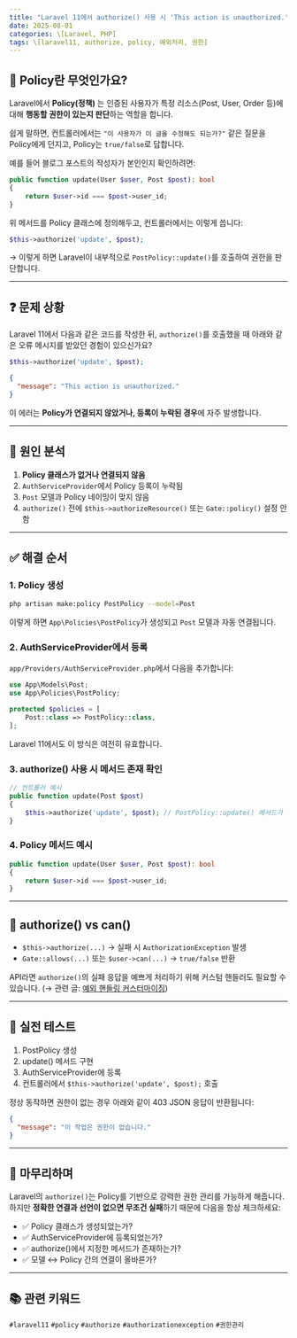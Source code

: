 ```yaml
---
title: "Laravel 11에서 authorize() 사용 시 'This action is unauthorized.' 해결하기"
date: 2025-08-01
categories: \[Laravel, PHP]
tags: \[laravel11, authorize, policy, 예외처리, 권한]
---
```


## 🧠 Policy란 무엇인가요?

Laravel에서 **Policy(정책)** 는 인증된 사용자가 특정 리소스(Post, User, Order 등)에 대해 **행동할 권한이 있는지 판단**하는 역할을 합니다.

쉽게 말하면, 컨트롤러에서는 `"이 사용자가 이 글을 수정해도 되는가?"` 같은 질문을 Policy에게 던지고, Policy는 `true/false`로 답합니다.

예를 들어 블로그 포스트의 작성자가 본인인지 확인하려면:

```php
public function update(User $user, Post $post): bool
{
    return $user->id === $post->user_id;
}
```

위 메서드를 Policy 클래스에 정의해두고, 컨트롤러에서는 이렇게 씁니다:

```php
$this->authorize('update', $post);
```

→ 이렇게 하면 Laravel이 내부적으로 `PostPolicy::update()`를 호출하여 권한을 판단합니다.

---

## ❓ 문제 상황

Laravel 11에서 다음과 같은 코드를 작성한 뒤, `authorize()`를 호출했을 때 아래와 같은 오류 메시지를 받았던 경험이 있으신가요?

```php
$this->authorize('update', $post);
```

```json
{
  "message": "This action is unauthorized."
}
```

이 에러는 **Policy가 연결되지 않았거나, 등록이 누락된 경우**에 자주 발생합니다.

---

## 🧩 원인 분석

1. **Policy 클래스가 없거나 연결되지 않음**
2. `AuthServiceProvider`에서 Policy 등록이 누락됨
3. `Post` 모델과 Policy 네이밍이 맞지 않음
4. `authorize()` 전에 `$this->authorizeResource()` 또는 `Gate::policy()` 설정 안함

---

## ✅ 해결 순서

### 1. Policy 생성

```bash
php artisan make:policy PostPolicy --model=Post
```

이렇게 하면 `App\Policies\PostPolicy`가 생성되고 `Post` 모델과 자동 연결됩니다.

### 2. AuthServiceProvider에서 등록

`app/Providers/AuthServiceProvider.php`에서 다음을 추가합니다:

```php
use App\Models\Post;
use App\Policies\PostPolicy;

protected $policies = [
    Post::class => PostPolicy::class,
];
```

Laravel 11에서도 이 방식은 여전히 유효합니다.

### 3. authorize() 사용 시 메서드 존재 확인

```php
// 컨트롤러 예시
public function update(Post $post)
{
    $this->authorize('update', $post); // PostPolicy::update() 메서드가 반드시 존재해야 함
}
```

### 4. Policy 메서드 예시

```php
public function update(User $user, Post $post): bool
{
    return $user->id === $post->user_id;
}
```

---

## 🚨 authorize() vs can()

* `$this->authorize(...)` → 실패 시 `AuthorizationException` 발생
* `Gate::allows(...)` 또는 `$user->can(...)` → `true/false` 반환

API라면 `authorize()`의 실패 응답을 예쁘게 처리하기 위해 커스텀 핸들러도 필요할 수 있습니다. (→ 관련 글: [예외 핸들링 커스터마이징](./laravel11-exception-handler))

---

## 🧪 실전 테스트

1. PostPolicy 생성
2. update() 메서드 구현
3. AuthServiceProvider에 등록
4. 컨트롤러에서 `$this->authorize('update', $post);` 호출

정상 동작하면 권한이 없는 경우 아래와 같이 403 JSON 응답이 반환됩니다:

```json
{
  "message": "이 작업은 권한이 없습니다."
}
```

---

## 🧵 마무리하며

Laravel의 `authorize()`는 Policy를 기반으로 강력한 권한 관리를 가능하게 해줍니다. 하지만 **정확한 연결과 선언이 없으면 무조건 실패**하기 때문에 다음을 항상 체크하세요:

* ✅ Policy 클래스가 생성되었는가?
* ✅ AuthServiceProvider에 등록되었는가?
* ✅ authorize()에서 지정한 메서드가 존재하는가?
* ✅ 모델 ↔ Policy 간의 연결이 올바른가?

---

## 📚 관련 키워드

`#laravel11` `#policy` `#authorize` `#authorizationexception` `#권한관리`

